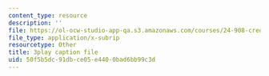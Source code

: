 ```yaml
---
content_type: resource
description: ''
file: https://ol-ocw-studio-app-qa.s3.amazonaws.com/courses/24-908-creole-language-and-caribbean-identities-spring-2017/50f5b5dc91dbce05e4400bad6bb99c3d_z_YXJLMpxoM.srt
file_type: application/x-subrip
resourcetype: Other
title: 3play caption file
uid: 50f5b5dc-91db-ce05-e440-0bad6bb99c3d
---
```

